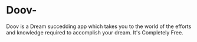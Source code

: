 # Doov-
Doov is a Dream succedding app which takes you to the world of the efforts and knowledge required to accomplish your dream. It's Completely Free.
